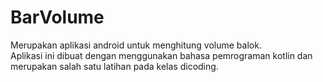 # BarVolume

Merupakan aplikasi android untuk menghitung volume balok.  
Aplikasi ini dibuat dengan menggunakan bahasa pemrograman kotlin dan merupakan salah satu latihan pada kelas dicoding.
